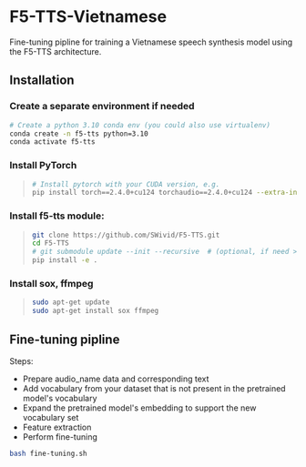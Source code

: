 # F5-TTS-Vietnamese
Fine-tuning pipline for training a Vietnamese speech synthesis model using the F5-TTS architecture.

## Installation

### Create a separate environment if needed

```bash
# Create a python 3.10 conda env (you could also use virtualenv)
conda create -n f5-tts python=3.10
conda activate f5-tts
```

### Install PyTorch

> ```bash
> # Install pytorch with your CUDA version, e.g.
> pip install torch==2.4.0+cu124 torchaudio==2.4.0+cu124 --extra-index-url https://download.pytorch.org/whl/cu124
> ```

### Install f5-tts module:

> ```bash
> git clone https://github.com/SWivid/F5-TTS.git
> cd F5-TTS
> # git submodule update --init --recursive  # (optional, if need > bigvgan)
> pip install -e .
> ```

### Install sox, ffmpeg

> ```bash
> sudo apt-get update
> sudo apt-get install sox ffmpeg
> ```

## Fine-tuning pipline

Steps:

- Prepare audio_name data and corresponding text
- Add vocabulary from your dataset that is not present in the pretrained model's vocabulary
- Expand the pretrained model's embedding to support the new vocabulary set
- Feature extraction
- Perform fine-tuning

```bash
bash fine-tuning.sh
```